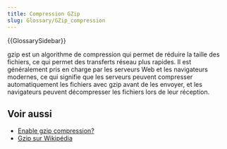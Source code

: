 ```yaml
---
title: Compression GZip
slug: Glossary/GZip_compression
---
```


{{GlossarySidebar}}

gzip est un algorithme de compression qui permet de réduire la taille des fichiers, ce qui permet des transferts réseau plus rapides. Il est généralement pris en charge par les serveurs Web et les navigateurs modernes, ce qui signifie que les serveurs peuvent compresser automatiquement les fichiers avec gzip avant de les envoyer, et les navigateurs peuvent décompresser les fichiers lors de leur réception.

## Voir aussi

- [Enable gzip compression?](https://varvy.com/pagespeed/enable-compression.html)
- [Gzip sur Wikipédia](https://fr.wikipedia.org/wiki/Gzip)
